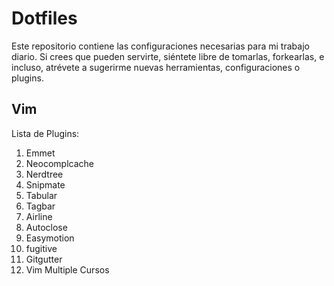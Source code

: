 # Dotfiles

Este repositorio contiene las configuraciones necesarias para mi trabajo diario.  Si crees que pueden servirte, siéntete libre de  tomarlas, forkearlas, e incluso, atrévete a sugerirme nuevas herramientas, configuraciones o plugins.

## Vim

Lista de Plugins:

1. Emmet
2. Neocomplcache
3. Nerdtree
4. Snipmate
5. Tabular
6. Tagbar
7. Airline
8. Autoclose
9. Easymotion
10. fugitive
11. Gitgutter
12. Vim Multiple Cursos
